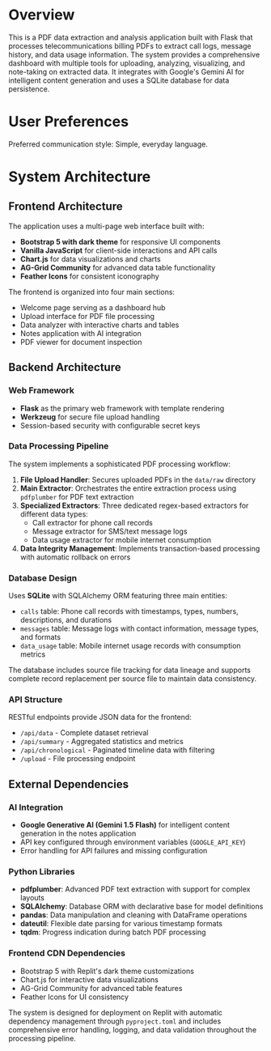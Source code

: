 # Overview

This is a PDF data extraction and analysis application built with Flask that processes telecommunications billing PDFs to extract call logs, message history, and data usage information. The system provides a comprehensive dashboard with multiple tools for uploading, analyzing, visualizing, and note-taking on extracted data. It integrates with Google's Gemini AI for intelligent content generation and uses a SQLite database for data persistence.

# User Preferences

Preferred communication style: Simple, everyday language.

# System Architecture

## Frontend Architecture

The application uses a multi-page web interface built with:
- **Bootstrap 5 with dark theme** for responsive UI components
- **Vanilla JavaScript** for client-side interactions and API calls
- **Chart.js** for data visualizations and charts
- **AG-Grid Community** for advanced data table functionality
- **Feather Icons** for consistent iconography

The frontend is organized into four main sections:
- Welcome page serving as a dashboard hub
- Upload interface for PDF file processing
- Data analyzer with interactive charts and tables
- Notes application with AI integration
- PDF viewer for document inspection

## Backend Architecture

### Web Framework
- **Flask** as the primary web framework with template rendering
- **Werkzeug** for secure file upload handling
- Session-based security with configurable secret keys

### Data Processing Pipeline
The system implements a sophisticated PDF processing workflow:

1. **File Upload Handler**: Secures uploaded PDFs in the `data/raw` directory
2. **Main Extractor**: Orchestrates the entire extraction process using `pdfplumber` for PDF text extraction
3. **Specialized Extractors**: Three dedicated regex-based extractors for different data types:
   - Call extractor for phone call records
   - Message extractor for SMS/text message logs
   - Data usage extractor for mobile internet consumption
4. **Data Integrity Management**: Implements transaction-based processing with automatic rollback on errors

### Database Design
Uses **SQLite** with SQLAlchemy ORM featuring three main entities:
- `calls` table: Phone call records with timestamps, types, numbers, descriptions, and durations
- `messages` table: Message logs with contact information, message types, and formats
- `data_usage` table: Mobile internet usage records with consumption metrics

The database includes source file tracking for data lineage and supports complete record replacement per source file to maintain data consistency.

### API Structure
RESTful endpoints provide JSON data for the frontend:
- `/api/data` - Complete dataset retrieval
- `/api/summary` - Aggregated statistics and metrics
- `/api/chronological` - Paginated timeline data with filtering
- `/upload` - File processing endpoint

## External Dependencies

### AI Integration
- **Google Generative AI (Gemini 1.5 Flash)** for intelligent content generation in the notes application
- API key configured through environment variables (`GOOGLE_API_KEY`)
- Error handling for API failures and missing configuration

### Python Libraries
- **pdfplumber**: Advanced PDF text extraction with support for complex layouts
- **SQLAlchemy**: Database ORM with declarative base for model definitions
- **pandas**: Data manipulation and cleaning with DataFrame operations
- **dateutil**: Flexible date parsing for various timestamp formats
- **tqdm**: Progress indication during batch PDF processing

### Frontend CDN Dependencies
- Bootstrap 5 with Replit's dark theme customizations
- Chart.js for interactive data visualizations
- AG-Grid Community for advanced table features
- Feather Icons for UI consistency

The system is designed for deployment on Replit with automatic dependency management through `pyproject.toml` and includes comprehensive error handling, logging, and data validation throughout the processing pipeline.